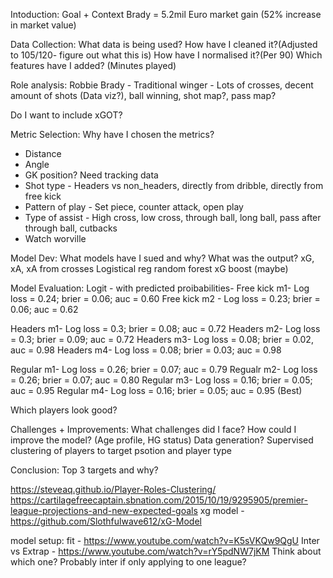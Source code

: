 Intoduction:
Goal + Context
Brady = 5.2mil Euro market gain (52% increase in market value)

Data Collection:
What data is being used? How have I cleaned it?(Adjusted to 105/120- figure out what this is) How have I normalised it?(Per 90) Which features have I added? (Minutes played)

Role analysis:
Robbie Brady - Traditional winger - Lots of crosses, decent amount of shots (Data viz?), ball winning,  shot map?, pass map?

Do I want to include xGOT?

Metric Selection:
Why have I chosen the metrics?
- Distance
- Angle
- GK position? Need tracking data
- Shot type - Headers vs non_headers, directly from dribble, directly from free kick 
- Pattern of play - Set piece, counter attack, open play
- Type of assist - High cross, low cross, through ball, long ball, pass after through ball, cutbacks
- Watch worville

Model Dev:
What models have I sued and why? What was the output?
xG, xA, xA from crosses
Logistical reg
random forest
xG boost (maybe)

Model Evaluation:
Logit - with predicted proibabilities- 
Free kick m1- Log loss = 0.24; brier = 0.06; auc = 0.60
Free kick m2 - Log loss = 0.23; brier = 0.06; auc = 0.62

Headers m1- Log loss = 0.3; brier = 0.08; auc = 0.72
Headers m2- Log loss = 0.3; brier = 0.09; auc = 0.72
Headers m3- Log loss = 0.08; brier = 0.02, auc = 0.98
Headers m4- Log loss = 0.08; brier = 0.03; auc = 0.98

Regular m1- Log loss = 0.26; brier = 0.07; auc = 0.79
Regualr m2- Log loss = 0.26; brier = 0.07; auc = 0.80
Regular m3- Log loss = 0.16; brier = 0.05; auc = 0.95
Regular m4- Log loss = 0.16; brier = 0.05; auc = 0.95 (Best)


Which players look good?


Challenges + Improvements:
What challenges did I face? How could I improve the model? (Age profile, HG status)
Data generation? Supervised clustering of players to target psotion and player type

Conclusion:
Top 3 targets and why?


https://steveaq.github.io/Player-Roles-Clustering/
https://cartilagefreecaptain.sbnation.com/2015/10/19/9295905/premier-league-projections-and-new-expected-goals
xg model - https://github.com/Slothfulwave612/xG-Model

model setup:
fit - https://www.youtube.com/watch?v=K5sVKQw9QgU
Inter vs Extrap - https://www.youtube.com/watch?v=rY5pdNW7jKM
Think about which one? Probably inter if only applying to one league?